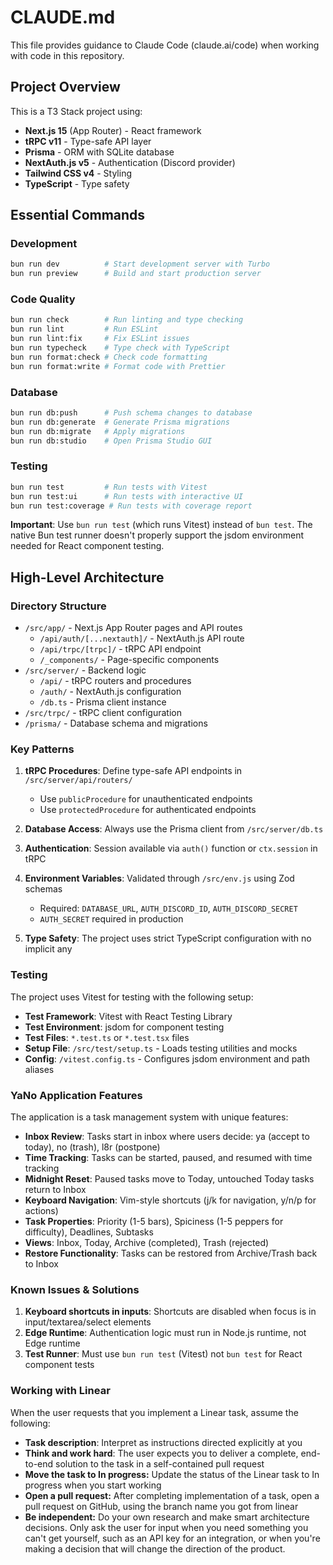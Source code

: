 # CLAUDE.md

This file provides guidance to Claude Code (claude.ai/code) when working with code in this repository.

## Project Overview

This is a T3 Stack project using:
- **Next.js 15** (App Router) - React framework
- **tRPC v11** - Type-safe API layer
- **Prisma** - ORM with SQLite database
- **NextAuth.js v5** - Authentication (Discord provider)
- **Tailwind CSS v4** - Styling
- **TypeScript** - Type safety

## Essential Commands

### Development
```bash
bun run dev          # Start development server with Turbo
bun run preview      # Build and start production server
```

### Code Quality
```bash
bun run check        # Run linting and type checking
bun run lint         # Run ESLint
bun run lint:fix     # Fix ESLint issues
bun run typecheck    # Type check with TypeScript
bun run format:check # Check code formatting
bun run format:write # Format code with Prettier
```

### Database
```bash
bun run db:push      # Push schema changes to database
bun run db:generate  # Generate Prisma migrations
bun run db:migrate   # Apply migrations
bun run db:studio    # Open Prisma Studio GUI
```

### Testing
```bash
bun run test         # Run tests with Vitest
bun run test:ui      # Run tests with interactive UI
bun run test:coverage # Run tests with coverage report
```

**Important**: Use `bun run test` (which runs Vitest) instead of `bun test`. The native Bun test runner doesn't properly support the jsdom environment needed for React component testing.

## High-Level Architecture

### Directory Structure
- `/src/app/` - Next.js App Router pages and API routes
  - `/api/auth/[...nextauth]/` - NextAuth.js API route
  - `/api/trpc/[trpc]/` - tRPC API endpoint
  - `/_components/` - Page-specific components
- `/src/server/` - Backend logic
  - `/api/` - tRPC routers and procedures
  - `/auth/` - NextAuth.js configuration
  - `/db.ts` - Prisma client instance
- `/src/trpc/` - tRPC client configuration
- `/prisma/` - Database schema and migrations

### Key Patterns

1. **tRPC Procedures**: Define type-safe API endpoints in `/src/server/api/routers/`
   - Use `publicProcedure` for unauthenticated endpoints
   - Use `protectedProcedure` for authenticated endpoints

2. **Database Access**: Always use the Prisma client from `/src/server/db.ts`

3. **Authentication**: Session available via `auth()` function or `ctx.session` in tRPC

4. **Environment Variables**: Validated through `/src/env.js` using Zod schemas
   - Required: `DATABASE_URL`, `AUTH_DISCORD_ID`, `AUTH_DISCORD_SECRET`
   - `AUTH_SECRET` required in production

5. **Type Safety**: The project uses strict TypeScript configuration with no implicit any

### Testing
The project uses Vitest for testing with the following setup:
- **Test Framework**: Vitest with React Testing Library
- **Test Environment**: jsdom for component testing
- **Test Files**: `*.test.ts` or `*.test.tsx` files
- **Setup File**: `/src/test/setup.ts` - Loads testing utilities and mocks
- **Config**: `/vitest.config.ts` - Configures jsdom environment and path aliases

### YaNo Application Features
The application is a task management system with unique features:
- **Inbox Review**: Tasks start in inbox where users decide: ya (accept to today), no (trash), l8r (postpone)
- **Time Tracking**: Tasks can be started, paused, and resumed with time tracking
- **Midnight Reset**: Paused tasks move to Today, untouched Today tasks return to Inbox
- **Keyboard Navigation**: Vim-style shortcuts (j/k for navigation, y/n/p for actions)
- **Task Properties**: Priority (1-5 bars), Spiciness (1-5 peppers for difficulty), Deadlines, Subtasks
- **Views**: Inbox, Today, Archive (completed), Trash (rejected)
- **Restore Functionality**: Tasks can be restored from Archive/Trash back to Inbox

### Known Issues & Solutions
1. **Keyboard shortcuts in inputs**: Shortcuts are disabled when focus is in input/textarea/select elements
2. **Edge Runtime**: Authentication logic must run in Node.js runtime, not Edge runtime
3. **Test Runner**: Must use `bun run test` (Vitest) not `bun test` for React component tests

### Working with Linear
When the user requests that you implement a Linear task, assume the following:
- **Task description**: Interpret as instructions directed explicitly at you
- **Think and work hard**: The user expects you to deliver a complete, end-to-end solution to the task in a self-contained pull request
- **Move the task to In progress:** Update the status of the Linear task to In progress when you start working
- **Open a pull request:** After completing implementation of a task, open a pull request on GitHub, using the branch name you got from linear
- **Be independent:** Do your own research and make smart architecture decisions. Only ask the user for input when you need something you can't get yourself, such as an API key for an integration, or when you're making a decision that will change the direction of the product.
